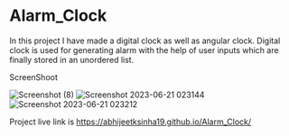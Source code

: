 # Alarm_Clock
In this project I have made a digital clock as well as angular clock. Digital clock is used for generating alarm with the help of user inputs which are finally stored in an unordered list.

ScreenShoot

![Screenshot (8)](https://github.com/abhijeetksinha19/Alarm_Clock/assets/106515990/6656e0cb-5532-426f-afc0-01b3153e4487)
![Screenshot 2023-06-21 023144](https://github.com/abhijeetksinha19/Alarm_Clock/assets/106515990/a3ac6ae5-efe2-418c-88b9-c69aaeb14961)
![Screenshot 2023-06-21 023212](https://github.com/abhijeetksinha19/Alarm_Clock/assets/106515990/e53dce3c-c0c3-4c2f-8fe4-2b3a1359e70e)

Project live link is https://abhijeetksinha19.github.io/Alarm_Clock/

